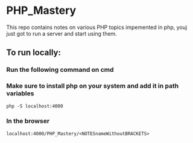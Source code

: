 # PHP_Mastery
This repo contains notes on various PHP topics impemented in php, youj just got to run a server and start using them.

## To run locally:
### Run the following command on cmd
### Make sure to install php on your system and add it in path variables
    php -S localhost:4000

### In the browser
    localhost:4000/PHP_Mastery/<NOTESnameWithoutBRACKETS>
